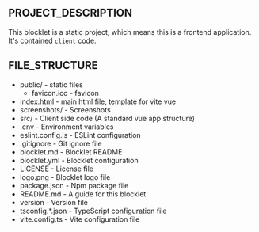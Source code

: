 ## PROJECT_DESCRIPTION
This blocklet is a static project, which means this is a frontend application. It's contained `client` code.

## FILE_STRUCTURE

- public/ - static files
  - favicon.ico - favicon
- index.html - main html file, template for vite vue
- screenshots/ - Screenshots
- src/ - Client side code (A standard vue app structure)
- .env - Environment variables
- eslint.config.js - ESLint configuration
- .gitignore - Git ignore file
- blocklet.md - Blocklet README
- blocklet.yml - Blocklet configuration
- LICENSE - License file
- logo.png - Blocklet logo file
- package.json - Npm package file
- README.md - A guide for this blocklet
- version - Version file
- tsconfig.\*.json - TypeScript configuration file
- vite.config.ts - Vite configuration file

